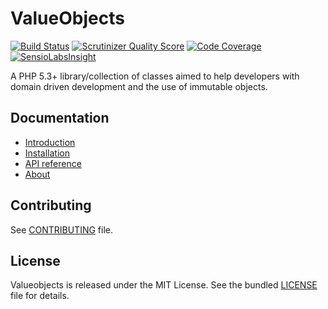 ValueObjects
============

[![Build Status](https://travis-ci.org/nicolopignatelli/valueobjects.png?branch=master)](https://travis-ci.org/nicolopignatelli/valueobjects)
[![Scrutinizer Quality Score](https://scrutinizer-ci.com/g/nicolopignatelli/valueobjects/badges/quality-score.png?s=979567c2d791ffbeab12777c60c8edb86776ddcc)](https://scrutinizer-ci.com/g/nicolopignatelli/valueobjects/)
[![Code Coverage](https://scrutinizer-ci.com/g/nicolopignatelli/valueobjects/badges/coverage.png?s=59dd4a142412a9dcd989870610f1c9f89c19cf48)](https://scrutinizer-ci.com/g/nicolopignatelli/valueobjects/)
[![SensioLabsInsight](https://insight.sensiolabs.com/projects/246a2da6-ffdb-4730-9216-647fb7aac383/mini.png)](https://insight.sensiolabs.com/projects/246a2da6-ffdb-4730-9216-647fb7aac383)

A PHP 5.3+ library/collection of classes aimed to help developers with domain driven development and the use of immutable objects.

Documentation
-------------

- [Introduction](http://nicolopignatelli.github.io/valueobjects/index.html)
- [Installation](http://nicolopignatelli.github.io/valueobjects/installation.html)
- [API reference](http://nicolopignatelli.github.io/valueobjects/api/)
- [About](http://nicolopignatelli.github.io/valueobjects/about.html)


Contributing
------------

See [CONTRIBUTING](/CONTRIBUTING.md) file.


License
-------

Valueobjects is released under the MIT License. See the bundled [LICENSE](/LICENSE) file for
details.


